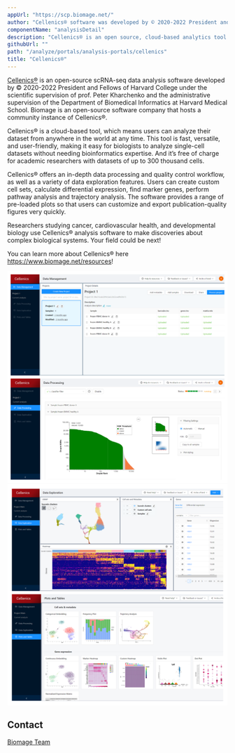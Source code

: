 ```yaml
---
appUrl: "https://scp.biomage.net/"
author: "Cellenics® software was developed by © 2020-2022 President and Fellows of Harvard College. Biomage is an open source software company that provided services to Harvard Medical School for the design and development of Cellenics®."
componentName: "analysisDetail"
description: "Cellenics® is an open source, cloud-based analytics tool for single-cell RNA sequencing data that that has been developed at Harvard Medical School."
githubUrl: ""
path: "/analyze/portals/analysis-portals/cellenics"
title: "Cellenics®"
---
```


[Cellenics®](https://scp.biomage.net/) is an open-source scRNA-seq data analysis software developed by © 2020-2022 President and Fellows of Harvard College under the scientific supervision of prof. Peter Kharchenko and the administrative supervision of the Department of Biomedical Informatics at Harvard Medical School. Biomage is an open-source software company that hosts a community instance of Cellenics®.

Cellenics® is a cloud-based tool, which means users can analyze their dataset from anywhere in the world at any time. This tool is fast, versatile, and user-friendly, making it easy for biologists to analyze single-cell datasets without needing bioinformatics expertise. And it’s free of charge for academic researchers with datasets of up to 300 thousand cells.

Cellenics® offers an in-depth data processing and quality control workflow, as well as a variety of data exploration features. Users can create custom cell sets, calculate differential expression, find marker genes, perform pathway analysis and trajectory analysis. The software provides a range of pre-loaded plots so that users can customize and export publication-quality figures very quickly.

Researchers studying cancer, cardiovascular health, and developmental biology use Cellenics® analysis software to make discoveries about complex biological systems. Your field could be next!

You can learn more about Cellenics® here <https://www.biomage.net/resources>!

![Cellenics](../../_images/portals/cellenics.png)
![Cellenics](../../_images/portals/cellenics2.png)

## Contact

[Biomage Team](mailto:hello@biomage.net)
